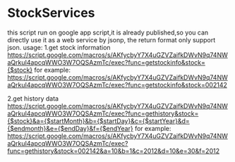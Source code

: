 StockServices
=============

this script run on google app script,it is already published,so you can directly use it as a web service by jsonp, the return format only support json.
usage:
1.get stock information
https://script.google.com/macros/s/AKfycbyY7X4uGZVZaifkDWvN9q74NWaQrkuI4apcqWWO3W7OQSAzmTc/exec?func=getstockinfo&stock={$stock}
for example:
https://script.google.com/macros/s/AKfycbyY7X4uGZVZaifkDWvN9q74NWaQrkuI4apcqWWO3W7OQSAzmTc/exec?func=getstockinfo&stock=002142

2.get history data
https://script.google.com/macros/s/AKfycbyY7X4uGZVZaifkDWvN9q74NWaQrkuI4apcqWWO3W7OQSAzmTc/exec?func=gethistory&stock={$stock}&a={$startMonth}&b={$startDay}&c={$startYear}&d={$endmonth}&e={$endDay}&f={$endYear}
for example:
https://script.google.com/macros/s/AKfycbyY7X4uGZVZaifkDWvN9q74NWaQrkuI4apcqWWO3W7OQSAzmTc/exec?func=gethistory&stock=002142&a=10&b=1&c=2012&d=10&e=30&f=2012